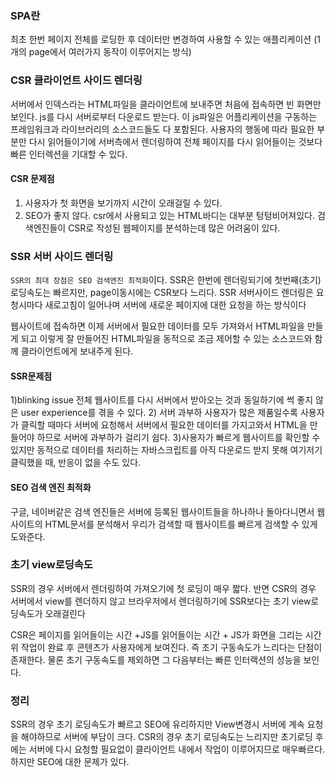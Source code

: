 ### SPA란

최초 한번 페이지 전체를 로딩한 후 데이터만 변경하여 사용할 수 있는
애플리케이션 (1개의 page에서 여러가지 동작이 이루어지는 방식)

### CSR 클라이언트 사이드 렌더링
서버에서 인덱스라는 HTML파일을 클라이언트에 보내주면 처음에 접속하면 빈 화면만 보인다. js를 다시 서버로부터 다운로드 받는다. 이 js파일은 어플리케이션을 구동하는 프레임워크과 라이브러리의 소스코드들도 다 포함된다.
사용자의 행동에 따라 필요한 부분만 다시 읽어들이기에 서버측에서 렌더링하여 전체 페이지를 다시 읽어들이는 것보다 빠른 인터렉션을 기대할 수 있다.

#### CSR 문제점
1) 사용자가 첫 화면을 보기까지 시간이 오래걸릴 수 있다.
2) SEO가 좋지 않다.
csr에서 사용되고 있는 HTML바디는 대부분 텅텅비어져있다. 검색엔진들이 CSR로 작성된 웹페이지를 분석하는데 많은 어려움이 있다.

### SSR 서버 사이드 렌더링
`SSR의 최대 장점은 SEO 검색엔진 최적화`이다. SSR은 한번에 렌더링되기에 첫번째(초기) 로딩속도는 빠르지만, page이동시에는 CSR보다 느리다.
SSR 서버사이드 렌더링은 요청시마다 새로고침이 일어나며 서버에 새로운 페이지에 대한 요청을 하는 방식이다

웹사이트에 접속하면 이제 서버에서 필요한 데이터를 모두 가져와서 HTML파일을 만들게 되고 이렇게 잘 만들어진 HTML파일을 동적으로 조금 제어할 수 있는 소스코드와 함께 클라이언트에게 보내주게 된다.

#### SSR문제점
1)blinking issue
전체 웹사이트를 다시 서버에서 받아오는 것과 동일하기에 썩 좋지 않은 user experience를 겪을 수 있다.
2) 서버 과부하
사용자가 많은 제품일수록 사용자가 클릭할 때마다 서버에 요청해서 서버에서 필요한 데이터를 가지고와서 HTML을 만들어야 하므로 서버에 과부하가 걸리기 쉽다.
3)사용자가 빠르게 웹사이트를 확인할 수 있지만 동적으로 데이터를 처리하는 자바스크립트를 아직 다운로드 받지 못해 여기저기 클릭했을 때, 반응이 없을 수도 있다.

#### SEO 검색 엔진 최적화
구글, 네이버같은 검색 엔진들은 서버에 등록된 웹사이트들을 하나하나 돌아다니면서 웹사이트의 HTML문서를 분석해서 우리가 검색할 때 웹사이트를 빠르게 검색할 수 있게 도와준다.

### 초기 view로딩속도

SSR의 경우 서버에서 렌더링하여 가져오기에 첫 로딩이 매우 짧다. 반면 CSR의 경우 서버에서 view를 렌더하지 않고 브라우저에서 렌더링하기에 SSR보다는 초기 view로딩속도가 오래걸린다

CSR은 페이지를 읽어들이는 시간 +JS를 읽어들이는 시간 + JS가 화면을 그리는 시간 위 작업이 완료 후 콘텐츠가 사용자에게 보여진다. 즉 초기 구동속도가 느리다는 단점이 존재한다. 물론 초기 구동속도를 제외하면 그 다음부터는 빠른 인터랙션의 성능을 보인다.

### 정리

SSR의 경우 초기 로딩속도가 빠르고 SEO에 유리하지만 View변경시 서버에 계속 요청을 해야하므로 서버에 부담이 크다.
CSR의 경우 초기 로딩속도는 느리지만 초기로딩 후에는 서버에 다시 요청할 필요없이 클라이언트 내에서 작업이 이루어지므로 매우빠르다. 하지만 SEO에 대한 문제가 있다.
